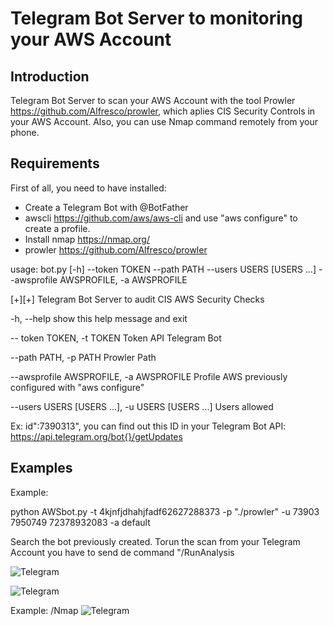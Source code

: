 # Telegram Bot Server to monitoring your AWS Account 

## Introduction

Telegram Bot Server to scan your AWS Account with the tool Prowler https://github.com/Alfresco/prowler, which aplies CIS Security Controls in your AWS Account. Also, you can use Nmap command remotely from your phone.

## Requirements

First of all, you need to have installed:

 - Create a Telegram Bot with @BotFather
 - awscli https://github.com/aws/aws-cli and use "aws configure" to create a profile.
 - Install nmap https://nmap.org/
 - prowler https://github.com/Alfresco/prowler

  
usage: bot.py [-h] --token TOKEN --path PATH --users USERS [USERS ...]  --awsprofile AWSPROFILE, -a AWSPROFILE

[+][+] Telegram Bot Server to audit CIS AWS Security Checks

   -h, --help     show this help message and exit

  -- token TOKEN, -t TOKEN   Token API Telegram Bot

  --path PATH, -p PATH  Prowler Path

  --awsprofile AWSPROFILE, -a AWSPROFILE
                        Profile AWS previously configured with "aws configure"

  --users USERS [USERS ...], -u USERS [USERS ...]
                        Users allowed

Ex: id":7390313", you can find out this ID in your Telegram Bot API:
https://api.telegram.org/bot{}/getUpdates




## Examples

Example:

python AWSbot.py -t 4kjnfjdhahjfadf62627288373 -p "./prowler" -u 73903 7950749 72378932083 -a default   

Search the bot previously created. Torun the scan from your Telegram Account you have to send de command "/RunAnalysis

![Telegram](https://i.imgur.com/fqb5x2D.png)

![Telegram](https://i.imgur.com/TePXVyP.jpg)


Example: /Nmap 
![Telegram](https://i.imgur.com/5FCy9xh.png)







